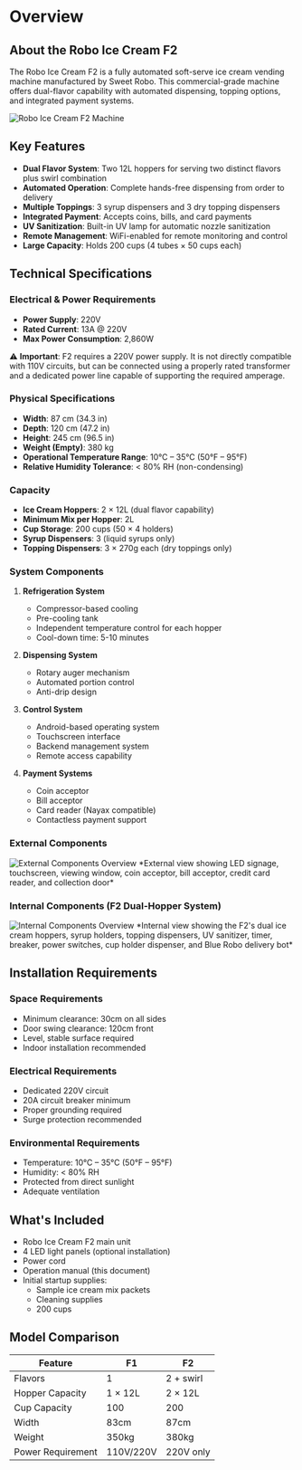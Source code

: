 # Overview

## About the Robo Ice Cream F2

The Robo Ice Cream F2 is a fully automated soft-serve ice cream vending machine manufactured by Sweet Robo. This commercial-grade machine offers dual-flavor capability with automated dispensing, topping options, and integrated payment systems.

<img src="./assets/overview/machines-overview.webp" alt="Robo Ice Cream F2 Machine" class="overview-diagram" />

## Key Features

- **Dual Flavor System**: Two 12L hoppers for serving two distinct flavors plus swirl combination
- **Automated Operation**: Complete hands-free dispensing from order to delivery
- **Multiple Toppings**: 3 syrup dispensers and 3 dry topping dispensers
- **Integrated Payment**: Accepts coins, bills, and card payments
- **UV Sanitization**: Built-in UV lamp for automatic nozzle sanitization
- **Remote Management**: WiFi-enabled for remote monitoring and control
- **Large Capacity**: Holds 200 cups (4 tubes × 50 cups each)

## Technical Specifications

### Electrical & Power Requirements
- **Power Supply**: 220V
- **Rated Current**: 13A @ 220V
- **Max Power Consumption**: 2,860W

⚠️ **Important**: F2 requires a 220V power supply. It is not directly compatible with 110V circuits, but can be connected using a properly rated transformer and a dedicated power line capable of supporting the required amperage.

### Physical Specifications
- **Width**: 87 cm (34.3 in)
- **Depth**: 120 cm (47.2 in)
- **Height**: 245 cm (96.5 in)
- **Weight (Empty)**: 380 kg
- **Operational Temperature Range**: 10°C – 35°C (50°F – 95°F)
- **Relative Humidity Tolerance**: < 80% RH (non-condensing)

### Capacity
- **Ice Cream Hoppers**: 2 × 12L (dual flavor capability)
- **Minimum Mix per Hopper**: 2L
- **Cup Storage**: 200 cups (50 × 4 holders)
- **Syrup Dispensers**: 3 (liquid syrups only)
- **Topping Dispensers**: 3 × 270g each (dry toppings only)

### System Components

1. **Refrigeration System**
   - Compressor-based cooling
   - Pre-cooling tank
   - Independent temperature control for each hopper
   - Cool-down time: 5-10 minutes

2. **Dispensing System**
   - Rotary auger mechanism
   - Automated portion control
   - Anti-drip design

3. **Control System**
   - Android-based operating system
   - Touchscreen interface
   - Backend management system
   - Remote access capability

4. **Payment Systems**
   - Coin acceptor
   - Bill acceptor
   - Card reader (Nayax compatible)
   - Contactless payment support

### External Components

<img src="./assets/overview/external-components.webp" alt="External Components Overview" class="overview-diagram" />
*External view showing LED signage, touchscreen, viewing window, coin acceptor, bill acceptor, credit card reader, and collection door*

### Internal Components (F2 Dual-Hopper System)

<img src="./assets/overview/internal-components.webp" alt="Internal Components Overview" class="overview-diagram" />
*Internal view showing the F2's dual ice cream hoppers, syrup holders, topping dispensers, UV sanitizer, timer, breaker, power switches, cup holder dispenser, and Blue Robo delivery bot*

## Installation Requirements

### Space Requirements
- Minimum clearance: 30cm on all sides
- Door swing clearance: 120cm front
- Level, stable surface required
- Indoor installation recommended

### Electrical Requirements
- Dedicated 220V circuit
- 20A circuit breaker minimum
- Proper grounding required
- Surge protection recommended

### Environmental Requirements
- Temperature: 10°C – 35°C (50°F – 95°F)
- Humidity: < 80% RH
- Protected from direct sunlight
- Adequate ventilation

## What's Included

- Robo Ice Cream F2 main unit
- 4 LED light panels (optional installation)
- Power cord
- Operation manual (this document)
- Initial startup supplies:
  - Sample ice cream mix packets
  - Cleaning supplies
  - 200 cups

## Model Comparison

| Feature | F1 | F2 |
|---------|----|----|
| Flavors | 1 | 2 + swirl |
| Hopper Capacity | 1 × 12L | 2 × 12L |
| Cup Capacity | 100 | 200 |
| Width | 83cm | 87cm |
| Weight | 350kg | 380kg |
| Power Requirement | 110V/220V | 220V only |